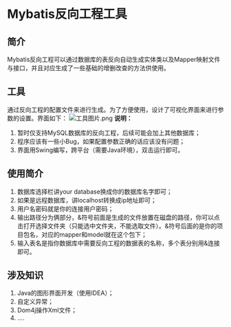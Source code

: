 # Mybatis反向工程工具
## 简介
Mybatis反向工程可以通过数据库的表反向自动生成实体类以及Mapper映射文件与接口，并且对应生成了一些基础的增删改查的方法供使用。
## 工具
通过反向工程的配置文件来进行生成。为了方便使用，设计了可视化界面来进行参数的设置。界面如下：
![工具图片.png](http://upload-images.jianshu.io/upload_images/5735230-0c2789b12a5c5ea7.png?imageMogr2/auto-orient/strip%7CimageView2/2/w/1240)
**说明：**
1. 暂时仅支持MySQL数据库的反向工程，后续可能会加上其他数据库；
2. 程序应该有一些小Bug，如果配置参数正确的话应该没有问题；
3. 界面用Swing编写，跨平台（需要Java环境），双击运行即可。

## 使用简介
1. 数据库选择栏讲your database换成你的数据库名字即可；
2. 如果是远程数据库，讲localhost转换成ip地址即可；
3. 用户名密码就是你的连接用户密码；
4. 输出路径分为俩部分，&符号前面是生成的文件放置在磁盘的路径，你可以点击打开选择文件夹（只能选中文件夹，不能选取文件）。&符号后面的是你的项目包名，对应的mapper和model就在这个包下；
5. 输入表名是指你数据库中需要反向工程的数据表的名称，多个表分别用&连接即可。

## 涉及知识
1. Java的图形界面开发（使用IDEA）；
2. 自定义异常；
3. Dom4j操作Xml文件；
4. ....